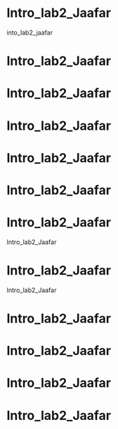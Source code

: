 # Intro_lab2_Jaafar
into_lab2_jaafar
# Intro_lab2_Jaafar
# Intro_lab2_Jaafar
# Intro_lab2_Jaafar
# Intro_lab2_Jaafar
# Intro_lab2_Jaafar
# Intro_lab2_Jaafar
 Intro_lab2_Jaafar
# Intro_lab2_Jaafar
Intro_lab2_Jaafar
# Intro_lab2_Jaafar
# Intro_lab2_Jaafar
# Intro_lab2_Jaafar
# Intro_lab2_Jaafar
